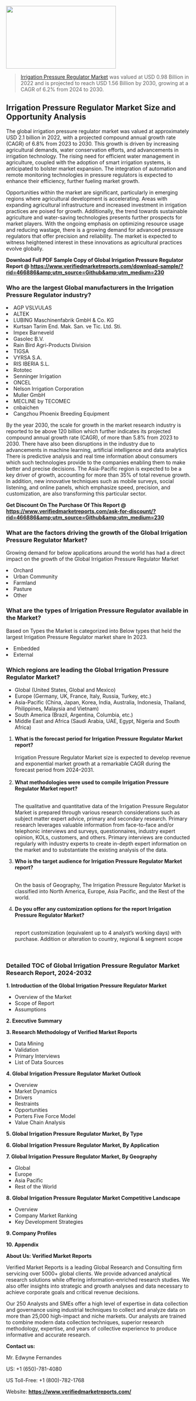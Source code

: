 <img src="https://ffe5etoiles.com/wp-content/uploads/2024/12/MST1-300x171.png" alt="" width="300" height="171" class="alignnone size-medium wp-image-20088" /><blockquote><p><p><a href="https://www.verifiedmarketreports.com/download-sample/?rid=466886&utm_source=Github&utm_medium=230" target="_blank">Irrigation Pressure Regulator Market</a> was valued at USD 0.98 Billion in 2022 and is projected to reach USD 1.56 Billion by 2030, growing at a CAGR of 6.2% from 2024 to 2030.</p></blockquote><p><h2>Irrigation Pressure Regulator Market Size and Opportunity Analysis</h2> <p>The global irrigation pressure regulator market was valued at approximately USD 2.1 billion in 2022, with a projected compound annual growth rate (CAGR) of 6.8% from 2023 to 2030. This growth is driven by increasing agricultural demands, water conservation efforts, and advancements in irrigation technology. The rising need for efficient water management in agriculture, coupled with the adoption of smart irrigation systems, is anticipated to bolster market expansion. The integration of automation and remote monitoring technologies in pressure regulators is expected to enhance their efficiency, further fueling market growth.</p> <p>Opportunities within the market are significant, particularly in emerging regions where agricultural development is accelerating. Areas with expanding agricultural infrastructure and increased investment in irrigation practices are poised for growth. Additionally, the trend towards sustainable agriculture and water-saving technologies presents further prospects for market players. With the ongoing emphasis on optimizing resource usage and reducing wastage, there is a growing demand for advanced pressure regulators that offer precision and reliability. The market is expected to witness heightened interest in these innovations as agricultural practices evolve globally.</p> </p><p class=""><strong>Download Full PDF Sample Copy of Global Irrigation Pressure Regulator Report @ <a href="https://www.verifiedmarketreports.com/download-sample/?rid=466886&amp;utm_source=Github&amp;utm_medium=230" target="_blank">https://www.verifiedmarketreports.com/download-sample/?rid=466886&amp;utm_source=Github&amp;utm_medium=230</a></strong></p><h3 id="" class="">Who are the largest Global manufacturers in the Irrigation Pressure Regulator industry?</h3><p><li>AGP VSLVULAS</li><li> ALTEK</li><li> LUBING Maschinenfabrik GmbH & Co. KG</li><li> Kurtsan Tarim End. Mak. San. ve Tic. Ltd. Sti.</li><li> Impex Barneveld</li><li> Gasolec B.V.</li><li> Rain Bird Agri-Products Division</li><li> TIGSA</li><li> VYRSA S.A.</li><li> RIS IBERIA S.L.</li><li> Rototec</li><li> Senninger Irrigation</li><li> ONCEL</li><li> Nelson Irrigation Corporation</li><li> Muller GmbH</li><li> MECLINE by TECOMEC</li><li> cnbaichen</li><li> Cangzhou Phoenix Breeding Equipment</li></p><div class=""><div class="" dir="" data-message-author-role="" data-message-id="" data-message-model-slug=""><div class=""><div class=""><div class=""><div class="" dir="" data-message-author-role="" data-message-id="" data-message-model-slug=""><div class=""><div class=""><p>By the year 2030, the scale for growth in the market research industry is reported to be above 120 billion which further indicates its projected compound annual growth rate (CAGR), of more than 5.8% from 2023 to 2030. There have also been disruptions in the industry due to advancements in machine learning, artificial intelligence and data analytics There is predictive analysis and real time information about consumers which such technologies provide to the companies enabling them to make better and precise decisions. The Asia-Pacific region is expected to be a key driver of growth, accounting for more than 35% of total revenue growth. In addition, new innovative techniques such as mobile surveys, social listening, and online panels, which emphasize speed, precision, and customization, are also transforming this particular sector.</p><p><strong>Get Discount On The Purchase Of This Report @&nbsp; <a href="https://www.verifiedmarketreports.com/ask-for-discount/?rid=466886&amp;utm_source=Github&amp;utm_medium=230" target="_blank">https://www.verifiedmarketreports.com/ask-for-discount/?rid=466886&amp;utm_source=Github&amp;utm_medium=230</a></strong></p></div></div></div></div></div></div></div></div><h3 id="" class="">What are the factors driving the growth of the Global Irrigation Pressure Regulator Market?</h3><p id="" class="">Growing demand for below applications around the world has had a direct impact on the growth of the Global Irrigation Pressure Regulator Market</p><p id="" class=""><li>Orchard</li><li> Urban Community</li><li> Farmland</li><li> Pasture</li><li> Other</li></p><h3 id="" class="">What are the types of Irrigation Pressure Regulator available in the Market?</h3><p id="" class="">Based on Types the Market is categorized into Below types that held the largest Irrigation Pressure Regulator market share In 2023.</p><p id="" class=""><li>Embedded</li><li> External</li></p><h3 id="" class="">Which regions are leading the Global Irrigation Pressure Regulator Market?</h3><ul><li>Global (United States, Global and Mexico)</li><li>Europe (Germany, UK, France, Italy, Russia, Turkey, etc.)</li><li>Asia-Pacific (China, Japan, Korea, India, Australia, Indonesia, Thailand, Philippines, Malaysia and Vietnam)</li><li>South America (Brazil, Argentina, Columbia, etc.)</li><li>Middle East and Africa (Saudi Arabia, UAE, Egypt, Nigeria and South Africa)</li></ul><p><ol><li><strong>What is the forecast period for Irrigation Pressure Regulator Market report?<br /></strong><br /><span data-sheets-root="1" data-sheets-value="{&quot;1&quot;:2,&quot;2&quot;:&quot;XXXX size is expected to develop revenue and exponential market growth at a remarkable CAGR during the forecast period from 2024&ndash;2030.&quot;}" data-sheets-userformat="{&quot;2&quot;:12674,&quot;4&quot;:{&quot;1&quot;:2,&quot;2&quot;:16776960},&quot;10&quot;:2,&quot;11&quot;:0,&quot;15&quot;:&quot;Arial&quot;,&quot;16&quot;:12}">Irrigation Pressure Regulator Market size is expected to develop revenue and exponential market growth at a remarkable CAGR during the forecast period from 2024&ndash;2031.</span><br /><br /></li><li><strong>What methodologies were used to compile Irrigation Pressure Regulator Market report?<br /><br /></strong><p>The qualitative and quantitative data of the&nbsp;Irrigation Pressure Regulator Market is prepared through various research considerations such as subject matter expert advice, primary and secondary research. Primary research leverages valuable information from face-to-face and/or telephonic interviews and surveys, questionnaires, industry expert opinion, KOLs, customers, and others. Primary interviews are conducted regularly with industry experts to create in-depth expert information on the market and to substantiate the existing analysis of the data.&nbsp;</p></li><li><strong>Who is the target audience for Irrigation Pressure Regulator Market report?<br /><br /></strong><p>On the basis of Geography, The&nbsp;Irrigation Pressure Regulator Market is classified into North America, Europe, Asia Pacific, and the Rest of the world.</p></li><li><strong>Do you offer any customization options for the report Irrigation Pressure Regulator Market?<br /><br /></strong><p>report customization (equivalent up to 4 analyst&rsquo;s working days) with purchase. Addition or alteration to country, regional &amp; segment scope</p><p>&nbsp;</p></li></ol></p><h3 id="" class="">Detailed TOC of Global Irrigation Pressure Regulator Market Research Report, 2024-2032</h3><p id="" class=""><strong>1. Introduction of the Global Irrigation Pressure Regulator Market</strong></p><ul><li>Overview of the Market</li><li>Scope of Report</li><li>Assumptions</li></ul><p id="" class=""><strong>2. Executive Summary</strong></p><p id="" class=""><strong>3. Research Methodology of&nbsp;Verified Market Reports</strong></p><ul><li>Data Mining</li><li>Validation</li><li>Primary Interviews</li><li>List of Data Sources</li></ul><p id="" class=""><strong>4. Global Irrigation Pressure Regulator Market Outlook</strong></p><ul><li>Overview</li><li>Market Dynamics</li><li>Drivers</li><li>Restraints</li><li>Opportunities</li><li>Porters Five Force Model</li><li>Value Chain Analysis</li></ul><p id="" class=""><strong>5. Global Irrigation Pressure Regulator Market, By&nbsp;Type</strong></p><p id="" class=""><strong>6. Global Irrigation Pressure Regulator Market, By Application</strong></p><p id="" class=""><strong>7. Global Irrigation Pressure Regulator Market, By Geography</strong></p><ul><li>Global</li><li>Europe</li><li>Asia Pacific</li><li>Rest of the World</li></ul><p id="" class=""><strong>8. Global Irrigation Pressure Regulator Market Competitive Landscape</strong></p><ul><li>Overview</li><li>Company Market Ranking</li><li>Key Development Strategies</li></ul><p id="" class=""><strong>9. Company Profiles</strong></p><p id="" class=""><strong>10. Appendix</strong></p><p id="" class=""><strong>About Us: Verified Market Reports</strong></p><p id="" class="">Verified Market Reports is a leading Global Research and Consulting firm servicing over 5000+ global clients. We provide advanced analytical research solutions while offering information-enriched research studies. We also offer insights into strategic and growth analyses and data necessary to achieve corporate goals and critical revenue decisions.</p><p id="" class="">Our 250 Analysts and SMEs offer a high level of expertise in data collection and governance using industrial techniques to collect and analyze data on more than 25,000 high-impact and niche markets. Our analysts are trained to combine modern data collection techniques, superior research methodology, expertise, and years of collective experience to produce informative and accurate research.</p><p id="" class=""><strong>Contact us:</strong></p><p id="" class="">Mr. Edwyne Fernandes</p><p id="" class="">US: +1 (650)-781-4080</p><p id="" class="">US Toll-Free: +1 (800)-782-1768</p><p id="" class="">Website: <a target="" data-test-app-aware-link=""><strong>https://www.verifiedmarketreports.com/</strong></a></p>
